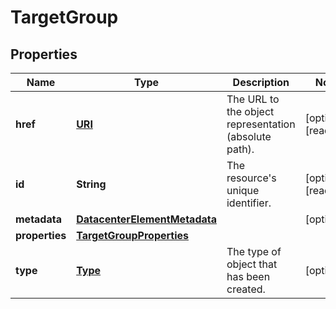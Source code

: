 

# TargetGroup

## Properties

| Name | Type | Description | Notes |
| ------------ | ------------- | ------------- | ------------- |
| **href** | [**URI**](URI.md) | The URL to the object representation (absolute path). |  [optional] [readonly] |
| **id** | **String** | The resource&#39;s unique identifier. |  [optional] [readonly] |
| **metadata** | [**DatacenterElementMetadata**](DatacenterElementMetadata.md) |  |  [optional] |
| **properties** | [**TargetGroupProperties**](TargetGroupProperties.md) |  |  |
| **type** | [**Type**](Type.md) | The type of object that has been created. |  [optional] |


